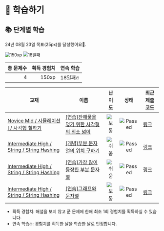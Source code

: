 # 📖 학습하기

## 📚 단계별 학습
24년 08월 23일 목표(25px)를 달성했어요🥳.

![150xp](https://img.shields.io/badge/EXP-150xp-%235cb85c.svg?for-the-badge)
![18일째](https://img.shields.io/badge/연속학습-18일째-%23E34F26.svg?for-the-badge)

|총 문제수|획득 경험치|연속 학습|
|---:|---:|---|
4|150xp|18일째🔥|

|교재|이름|난이도|상태|최근 제출 코드|
|---|---|:---:|:---:|---|
|[Novice Mid / 시뮬레이션 I / 사각형 칠하기](https://www.codetree.ai/missions?missionId=5)|[[연습]잔해물을 덮기 위한 사각형의 최소 넓이](https://www.codetree.ai/missions/5/problems/minimum-area-of-rectangle-to-cover-debris)|![보통][medium]|![Passed][passed]|[링크](https://github.com/T3Tm/codetree-TILs/blob/main/240823/%EC%9E%94%ED%95%B4%EB%AC%BC%EC%9D%84%20%EB%8D%AE%EA%B8%B0%20%EC%9C%84%ED%95%9C%20%EC%82%AC%EA%B0%81%ED%98%95%EC%9D%98%20%EC%B5%9C%EC%86%8C%20%EB%84%93%EC%9D%B4/minimum-area-of-rectangle-to-cover-debris.py)|
|[Intermediate High / String / String Hashing](https://www.codetree.ai/missions?missionId=9)|[[개념]부분 문자열의 위치 구하기](https://www.codetree.ai/missions/9/problems/find-the-location-of-a-substring)|![쉬움][easy]|![Passed][passed]|[링크](https://github.com/T3Tm/codetree-TILs/blob/main/240823/%EB%B6%80%EB%B6%84%20%EB%AC%B8%EC%9E%90%EC%97%B4%EC%9D%98%20%EC%9C%84%EC%B9%98%20%EA%B5%AC%ED%95%98%EA%B8%B0/find-the-location-of-a-substring.py)|
|[Intermediate High / String / String Hashing](https://www.codetree.ai/missions?missionId=9)|[[연습]가장 많이 등장한 부분 문자열](https://www.codetree.ai/missions/9/problems/most-common-substring)|![쉬움][easy]|![Passed][passed]|[링크](https://github.com/T3Tm/codetree-TILs/blob/main/240823/%EA%B0%80%EC%9E%A5%20%EB%A7%8E%EC%9D%B4%20%EB%93%B1%EC%9E%A5%ED%95%9C%20%EB%B6%80%EB%B6%84%20%EB%AC%B8%EC%9E%90%EC%97%B4/most-common-substring.py)|
|[Intermediate High / String / String Hashing](https://www.codetree.ai/missions?missionId=9)|[[연습]그래프와 문자열](https://www.codetree.ai/missions/9/problems/graph-and-string)|![보통][medium]|![Passed][passed]|[링크](https://github.com/T3Tm/codetree-TILs/blob/main/240823/%EA%B7%B8%EB%9E%98%ED%94%84%EC%99%80%20%EB%AC%B8%EC%9E%90%EC%97%B4/graph-and-string.py)|


* 획득 경험치: 해설을 보지 않고 푼 문제에 한해 최초 1회 경험치를 획득하실 수 있습니다.
* 연속 학습🔥: 경험치를 획득한 날을 학습한 날로 인정합니다.










[b5]: https://img.shields.io/badge/Bronze_5-%235D3E31.svg
[b4]: https://img.shields.io/badge/Bronze_4-%235D3E31.svg
[b3]: https://img.shields.io/badge/Bronze_3-%235D3E31.svg
[b2]: https://img.shields.io/badge/Bronze_2-%235D3E31.svg
[b1]: https://img.shields.io/badge/Bronze_1-%235D3E31.svg
[s5]: https://img.shields.io/badge/Silver_5-%23394960.svg
[s4]: https://img.shields.io/badge/Silver_4-%23394960.svg
[s3]: https://img.shields.io/badge/Silver_3-%23394960.svg
[s2]: https://img.shields.io/badge/Silver_2-%23394960.svg
[s1]: https://img.shields.io/badge/Silver_1-%23394960.svg
[g5]: https://img.shields.io/badge/Gold_5-%23FFC433.svg
[g4]: https://img.shields.io/badge/Gold_4-%23FFC433.svg
[g3]: https://img.shields.io/badge/Gold_3-%23FFC433.svg
[g2]: https://img.shields.io/badge/Gold_2-%23FFC433.svg
[g1]: https://img.shields.io/badge/Gold_1-%23FFC433.svg
[p5]: https://img.shields.io/badge/Platinum_5-%2376DDD8.svg
[p4]: https://img.shields.io/badge/Platinum_4-%2376DDD8.svg
[p3]: https://img.shields.io/badge/Platinum_3-%2376DDD8.svg
[p2]: https://img.shields.io/badge/Platinum_2-%2376DDD8.svg
[p1]: https://img.shields.io/badge/Platinum_1-%2376DDD8.svg
[passed]: https://img.shields.io/badge/Passed-%23009D27.svg
[failed]: https://img.shields.io/badge/Failed-%23D24D57.svg
[easy]: https://img.shields.io/badge/쉬움-%235cb85c.svg?for-the-badge
[medium]: https://img.shields.io/badge/보통-%23FFC433.svg?for-the-badge
[hard]: https://img.shields.io/badge/어려움-%23D24D57.svg?for-the-badge
